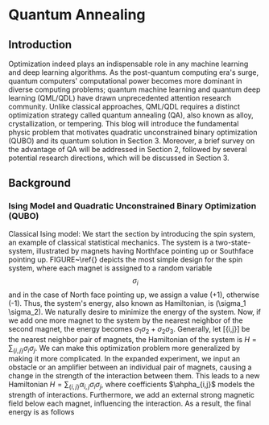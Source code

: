 # Quantum Annealing
## Introduction
Optimization indeed plays an indispensable role in any machine learning and deep learning algorithms. As the post-quantum computing era's surge, quantum computers' computational power becomes more dominant in diverse computing problems; quantum machine learning and quantum deep learning (QML/QDL) have drawn unprecedented attention research community. Unlike classical approaches, QML/QDL requires a distinct optimization strategy called quantum annealing (QA), also known as alloy, crystallization, or tempering. This blog will introduce the fundamental physic problem that motivates quadratic unconstrained binary optimization (QUBO) and its quantum solution in Section 3. Moreover, a brief survey on the advantage of QA will be addressed in Section 2, followed by several potential research directions, which will be discussed in Section 3.

## Background
### Ising Model and Quadratic Unconstrained Binary Optimization (QUBO)
Classical Ising model: We start the section by introducing the spin system, an example of classical statistical mechanics. The system is a two-state-system, illustrated by magnets having Northface pointing up or Southface pointing up. FIGURE~\ref{} depicts the most simple design for the spin system, where each magnet is assigned to a random variable $$\sigma_i$$ and in the case of North face pointing up, we assign a value \(+1\), otherwise \(-1\). Thus, the system's energy, also known as Hamiltonian, is \(\sigma_1 \sigma_2\). We naturally desire to minimize the energy of the system. Now, if we add one more magnet to the system by the nearest neighbor of the second magnet, the energy becomes $\sigma_1 \sigma_2 + \sigma_2 \sigma_3$. Generally, let \[\{i,j\}\] be the nearest neighbor pair of magnets, the Hamiltonian of the system is $H = \sum_{\{i,j\}}\sigma_i \sigma_j$. We can make this optimization problem more generalized by making it more complicated. In the expanded experiment, we input an obstacle or an amplifier between an individual pair of magnets, causing a change in the strength of the interaction between them. This leads to a new Hamiltonian $H = \sum_{\{i,j\}} \alpha_{i,j} \sigma_i \sigma_j$, where coefficients $\ahpha_{i,j}$ models the strength of interactions. Furthermore, we add an external strong magnetic field below each magnet, influencing the interaction. As a result, the final energy is as follows 
